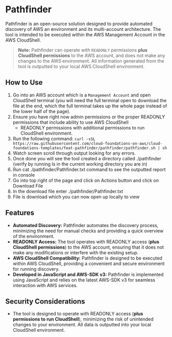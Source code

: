 # Pathfinder

Pathfinder is an open-source solution designed to provide automated discovery of AWS an environment and its multi-account architecture. The tool is intended to be executed within the AWS Management Account in the AWS CloudShell.

>**Note:** Pathfinder can operate with `READONLY` permissions **plus CloudShell permissions** to the AWS account, and does not make any changes to the AWS environment. All information generated from the tool is outputted to your local AWS CloudShell environment.

## How to Use

1. Go into an AWS account which is a `Management Account` and open CloudShell terminal (you will need the full terminal open to download the file at the end, which the full terminal takes up the whole page instead of the lower half of the page).
2. Ensure you have right now admin permissions or the proper READONLY permissions that include ability to use AWS CloudShell
    * READONLY permissions with additional permissions to run CloudShell environment.
3. Run the following command: `curl -sSL https://raw.githubusercontent.com/cloud-foundations-on-aws/cloud-foundations-templates/feat-pathfinder/pathfinder/pathfinder.sh | sh`
4. Watch screen scroll through output looking for any errors.
5. Once done you will see the tool created a directory called ./pathfinder (verify by running ls in the current working directory you are in)
6. Run cat ./pathfinder/Pathfinder.txt command to see the outputted report in console
7. Go into top right of the page and click on Actions button and click on Download File
8. In the download file enter ./pathfinder/Pathfinder.txt
9. File is download which you can now open up locally to view

## Features

* **Automated Discovery:** Pathfinder automates the discovery process, minimizing the need for manual checks and providing a quick overview of the environment.
* **READONLY Access:** The tool operates with READONLY access (**plus CloudShell permissions**) to the AWS account, ensuring that it does not make any modifications or interfere with the existing setup.
* **AWS CloudShell Compatibility:** Pathfinder is designed to be executed within AWS CloudShell, providing a convenient and secure environment for running discovery.
* **Developed in JavaScript and AWS-SDK v3:** Pathfinder is implemented using JavaScript and relies on the latest AWS-SDK v3 for seamless interaction with AWS services.

## Security Considerations

* The tool is designed to operate with READONLY access (**plus permissions to run CloudShell**), minimizing the risk of unintended changes to your environment. All data is outputted into your local CloudShell environment.
